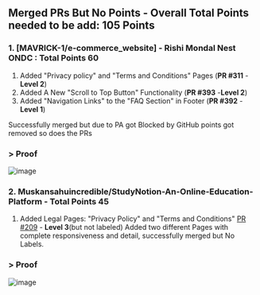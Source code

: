 ## Merged PRs But No Points - Overall Total Points needed to be add: 105 Points
 
### 1. [MAVRICK-1/e-commerce_website] - Rishi Mondal Nest ONDC : Total Points 60

1. Added "Privacy policy" and "Terms and Conditions" Pages (**PR #311** - **Level 2**)
2. Added A New "Scroll to Top Button" Functionality (**PR #393** -**Level 2**)
3. Added "Navigation Links" to the "FAQ Section" in Footer (**PR #392** - **Level 1**)

Successfully merged but due to PA got Blocked by GitHub points got removed so does the PRs
### > Proof 

![image](https://github.com/user-attachments/assets/aa717ed1-e89a-4022-8ae3-efd5a78181e9)


### 2.   Muskansahuincredible/StudyNotion-An-Online-Education-Platform - Total Points 45

1. Added Legal Pages: "Privacy Policy" and "Terms and Conditions" [PR #209](https://github.com/Muskansahuincredible/StudyNotion-An-Online-Education-Platform/pull/209) - **Level 3**(but not labeled)
Added two different Pages with complete responsiveness and detail, successfully merged but No Labels.

### > Proof 

![image](https://github.com/user-attachments/assets/badaf46f-976e-45f8-805b-98e866a7099e)



